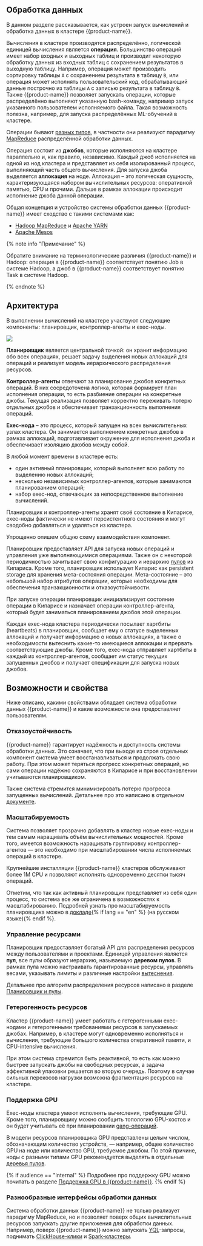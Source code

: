 ## Обработка данных

В данном разделе рассказывается, как устроен запуск вычислений и обработка данных в кластере {{product-name}}.

Вычисления в кластере производятся распределённо, логической единицей вычисления является **операция**. Большинство операций имеет набор входных и выходных таблиц и производит некоторую обработку данных из входных таблиц с сохранением результатов в выходную таблицу. Например, операция может производить сортировку таблицы `A` c cохранением результата в таблицу `B`, или операция может исполнять пользовательский код, обрабатывающий данные построчно из таблицы `A` с записью результата в таблицу `B`. Также {{product-name}} позволяет запускать операции, которые распределённо выполняют указанную bash-команду, например запуск указанного пользователем исполняемого файла. Такая возможность полезна, например, для запуска распределённых ML-обучений в кластере.

Операции бывают [разных типов](operations/overview#obzor), в частности они реализуют парадигму [MapReduce](https://en.wikipedia.org/wiki/MapReduce) распределённой обработки данных.

Операция состоит из **джобов**, которые исполняются на кластере параллельно и, как правило, независимо. Каждый джоб исполняется на одной из нод кластера и представляет из себя изолированный процесс, выполняющий часть общего вычисления. Для запуска джоба выделяется **аллокация** на ноде. Аллокация – это логическая сущность, характеризующаяся набором вычислительных ресурсов: оперативной памятью, CPU и прочими. Дальше в рамках аллокации происходит исполнение джоба данной операции.

Общая концепция и устройство системы обработки данных {{product-name}} имеет сходство с такими системами как:
  * [Hadoop MapReduce](https://hadoop.apache.org/docs/r1.2.1/mapred_tutorial.html) и [Apache YARN](https://hadoop.apache.org/docs/stable/hadoop-yarn/hadoop-yarn-site/YARN.html)
  * [Apache Mesos](https://mesos.apache.org/)

{% note info "Примечание" %}

Обратите внимание на терминологические различия {{product-name}} и Hadoop: операция в {{product-name}} соответствует понятию Job в системе Hadoop, а джоб в {{product-name}} соответствует понятию Task в системе Hadoop.

{% endnote %}


## Архитектура

В выполнении вычислений на кластере участвуют следующие компоненты: планировщик, контроллер-агенты и exec-ноды.

![](../../../images/data_processing_overview.png)

**Планировщик** является центральной точкой: он хранит информацию обо всех операциях, решает задачу выделения новых аллокаций для операций и реализует модель иерархического распределения ресурсов.

**Контроллер-агенты** отвечают за планирование джобов конкретных операций. В них сосредоточена логика, которая формирует план исполнения операции, то есть разбиение операции на конкретные джобы. Текущая реализация позволяет корректно переживать потерю отдельных джобов и обеспечивает транзакционность выполнения операций.

**Exec-нода** – это процесс, который запущен на всех вычислительных узлах кластера. Он занимается выполнением конкретных джобов в рамках аллокаций, подготавливает окружение для исполнения джоба и обеспечивает изоляцию джобов между собой.

В любой момент времени в кластере есть:
- один активный планировщик, который выполняет всю работу по выделению новых аллокаций;
- несколько независимых контроллер-агентов, которые занимаются планированием операций;
- набор exec-нод, отвечающих за непосредственное выполнение вычислений.

Планировщик и контроллер-агенты хранят своё состояние в Кипарисе, exec-ноды фактически не имеют персистентного состояния и могут сводобно добавляться и удаляться из кластера.

Упрощенно опишем общую схему взаимодействия компонент.

Планировщик предоставляет API для запуска новых операций и управления уже выполняющимися операциями. Также он с некоторой периодичностью зачитывает свою конфигурацию и иерархию [пулов](scheduler/scheduler-and-pools.md) из Кипариса. Кроме того, планировщик использует Кипарис как persistent storage для хранения мета-состояния операции. Мета-состояние – это небольшой набор атрибутов операции, которые необходимы для обеспечения транзакционности и отказоустойчивости.

При запуске операции планировщик инициализирует состояние операции в Кипарисе и назначает операции контроллер-агента, который будет заниматься планированием джобов этой операции.

Каждая exec-нода кластера периодически посылает хартбиты (heartbeats) в планировщик, сообщает ему о статусе выделенных аллокаций и получает информацию о новых аллокациях, а также о необходимости вытеснить какие-то имеющиеся аллокации и прервать соответствующие джобы. Кроме того, exec-нода отправляет хартбиты в каждый из контроллер-агентов, сообщает им статус текущих запущенных джобов и получает спецификации для запуска новых джобов.

## Возможности и свойства

Ниже описано, какими свойствами обладает система обработки данных {{product-name}} и какие возможности она предоставляет пользователям.

###  Отказоустойчивость

{{product-name}} гарантирует надёжность и доступность системы обработки данных. Это означает, что при выходе из строя отдельных компонент система умеет восстанавливаться и продолжать свою работу. При этом может теряться прогресс конкретных операций, но сами операции надёжно сохраняются в Кипарисе и при восстановлении учитываются планировщиком.

Также система стремится минимизировать потерю прогресса запущенных вычислений. Детальнее про это написано в отдельном [документе](reliability).

### Масштабируемость

Система позволяет прозрачно добавлять в кластер новые exec-ноды и тем самым наращивать объём вычислительных мощностей. Кроме того, имеется возможность наращивать группировку контроллер-агентов — это необходимо при масштабировании числа исполняемых операций в кластере.

Крупнейшие инсталляции {{product-name}} кластеров обслуживают более 1M CPU и позволяют исполнять одновременно десятки тысяч операций.

Отметим, что так как активный планировщик представляет из себя один процесс, то система все же ограничена в возможностях к масштабированию. Подробней узнать про масштабируемость планировщика можно в [докладе](https://smartdataconf.ru/talks/4ea723aa063743abbf850571446f9695){% if lang == "en" %} (на русском языке){% endif %}.

### Управление ресурсами

Планировщик предоставляет богатый API для распределения ресурсов между пользователями и проектами. Единицей управления является **пул**, все пулы образуют иерархию, называемую **деревом пулов**. В рамках пула можно настраивать гарантированные ресурсы, управлять весами, указывать лимиты и различные настройки [вытеснения](scheduler/preemption.md).

Детальнее про алгоритм распределения ресурсов написано в разделе [Планировщик и пулы](scheduler/scheduler-and-pools).

### Гетерогенность ресурсов

Кластер {{product-name}} умеет работать с гетерогенными exec-нодами и гетерогенными требованиями ресурсов в запускаемых джобах. Например, в кластере могут одновременно исполняться и вычисления, требующие большого количества оперативной памяти, и CPU-intensive вычисления.

При этом система стремится быть реактивной, то есть как можно быстрее запускать джобы на свободных ресурсах, а задача эффективной упаковки решается во вторую очередь. Поэтому в случае сильных перекосов нагрузки возможна фрагментация ресурсов на кластере.

### Поддержка GPU

Exec-ноды кластера умеют исполнять вычисления, требующие GPU. Кроме того, планировщику можно сообщить топологию GPU-хостов и он будет учитывать её при планировании [gang-операций](https://en.wikipedia.org/wiki/Gang_scheduling).

В модели ресурсов планировщика GPU представлены целым числом, обозначающим количество устройств, — например, общее количество GPU на ноде или количество GPU, требуемое джобом. По этой причине, ноды с разными типами GPU рекомендуется выделять в отдельные [деревья пулов](scheduler/scheduler-and-pools#puly-i-derevya-pulov).

{% if audience == "internal" %}
Подробнее про поддержку GPU можно почитать в разделе [Поддержка GPU в {{product-name}}](operations/gpu).
{% endif %}

### Разнообразные интерфейсы обработки данных

Система обработки данных {{product-name}} не только реализует парадигму MapReduce, но и позволяет поверх общих вычислительных ресурсов запускать другие приложения для обработки данных. Например, поверх {{product-name}} можно запускать [YQL](../../yql)-запросы, поднимать [ClickHouse-клики](chyt/about-chyt) и [Spark-кластеры](spyt/overview).
